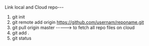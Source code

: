 Link local and Cloud repo---
1. git init
2. git remote add origin https://github.com/usernam/reponame.git
3. git pull origin master -----> to fetch all repo files on cloud 
4. git add .
5. git status